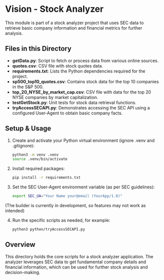 # Vision - Stock Analyzer

This module is part of a stock analyzer project that uses SEC data to retrieve basic company information and financial metrics for further analysis.

## Files in this Directory

- **getData.py**: Script to fetch or process data from various online sources.
- **quotes.csv**: CSV file with stock quotes data.
- **requirements.txt**: Lists the Python dependencies required for the project.
- **sp500_top10_quotes.csv**: Contains stock data for the top 10 companies in the S&P 500.
- **top_20_NYSE_by_market_cap.csv**: CSV file with data for the top 20 NYSE companies by market capitalization.
- **testGetStock.py**: Unit tests for stock data retrieval functions.
- **tryAccessSECAPI.py**: Demonstrates accessing the SEC API using a configured User-Agent to obtain basic company facts.

## Setup & Usage

1. Create and activate your Python virtual environment (ignore .venv and .gitignore):
   ```bash
   python3 -m venv .venv
   source .venv/bin/activate
   ```

2. Install required packages:
   ```bash
   pip install -r requirements.txt
   ```

3. Set the SEC User-Agent environment variable (as per SEC guidelines):
   ```bash
   export SEC_UA="Your Name your@email (YourApp/1.0)"
   ```
(The builder is currently in development, so features may not work as intended)

4. Run the specific scripts as needed, for example:
   ```bash
   python3 python/tryAccessSECAPI.py
   ```

## Overview

This directory holds the core scripts for a stock analyzer application. The analyzer leverages SEC data to get fundamental company details and financial information, which can be used for further stock analysis and decision-making.
